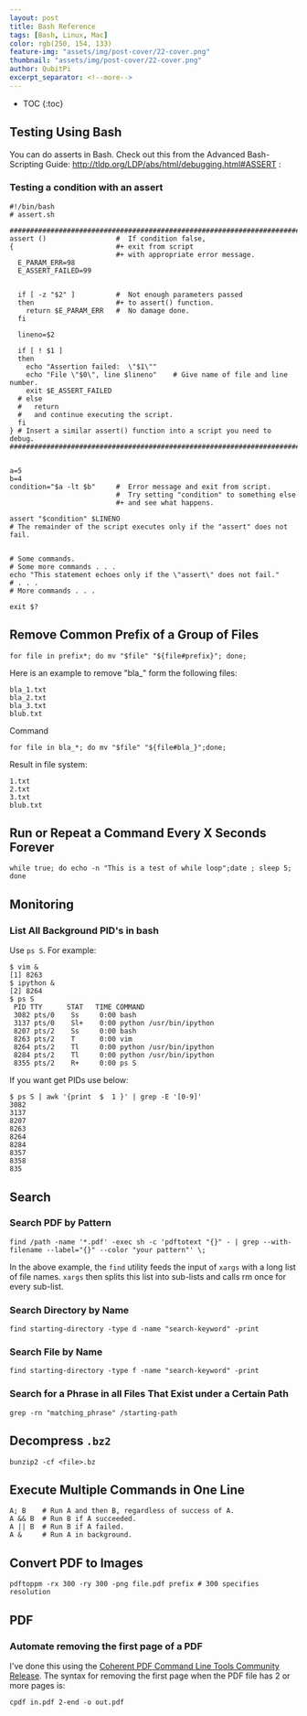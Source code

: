 ```yaml
---
layout: post
title: Bash Reference
tags: [Bash, Linux, Mac]
color: rgb(250, 154, 133)
feature-img: "assets/img/post-cover/22-cover.png"
thumbnail: "assets/img/post-cover/22-cover.png"
author: QubitPi
excerpt_separator: <!--more-->
---
```


<!--more-->

* TOC
{:toc}

## Testing Using Bash

You can do asserts in Bash. Check out this from the Advanced Bash-Scripting Guide:
http://tldp.org/LDP/abs/html/debugging.html#ASSERT :

### Testing a condition with an assert

```shell script
#!/bin/bash
# assert.sh

#######################################################################
assert ()                 #  If condition false,
{                         #+ exit from script
                          #+ with appropriate error message.
  E_PARAM_ERR=98
  E_ASSERT_FAILED=99


  if [ -z "$2" ]          #  Not enough parameters passed
  then                    #+ to assert() function.
    return $E_PARAM_ERR   #  No damage done.
  fi

  lineno=$2

  if [ ! $1 ] 
  then
    echo "Assertion failed:  \"$1\""
    echo "File \"$0\", line $lineno"    # Give name of file and line number.
    exit $E_ASSERT_FAILED
  # else
  #   return
  #   and continue executing the script.
  fi  
} # Insert a similar assert() function into a script you need to debug.    
#######################################################################


a=5
b=4
condition="$a -lt $b"     #  Error message and exit from script.
                          #  Try setting "condition" to something else
                          #+ and see what happens.

assert "$condition" $LINENO
# The remainder of the script executes only if the "assert" does not fail.


# Some commands.
# Some more commands . . .
echo "This statement echoes only if the \"assert\" does not fail."
# . . .
# More commands . . .

exit $?
```

## Remove Common Prefix of a Group of Files

    for file in prefix*; do mv "$file" "${file#prefix}"; done;
    
Here is an example to remove "bla_" form the following files:

    bla_1.txt
    bla_2.txt
    bla_3.txt
    blub.txt
    
Command

    for file in bla_*; do mv "$file" "${file#bla_}";done;
    
Result in file system:

    1.txt
    2.txt
    3.txt
    blub.txt

## Run or Repeat a Command Every X Seconds Forever

    while true; do echo -n "This is a test of while loop";date ; sleep 5; done

## Monitoring

### List All Background PID's in bash

Use `ps S`. For example:

```
$ vim &
[1] 8263
$ ipython &
[2] 8264
$ ps S
 PID TTY      STAT   TIME COMMAND
 3082 pts/0    Ss     0:00 bash
 3137 pts/0    Sl+    0:00 python /usr/bin/ipython
 8207 pts/2    Ss     0:00 bash
 8263 pts/2    T      0:00 vim
 8264 pts/2    Tl     0:00 python /usr/bin/ipython
 8284 pts/2    Tl     0:00 python /usr/bin/ipython
 8355 pts/2    R+     0:00 ps S
```

If you want get PIDs use below:

```
$ ps S | awk '{print  $  1 }' | grep -E '[0-9]'
3082
3137
8207
8263
8264
8284
8357
8358
835
```

## Search

### Search PDF by Pattern

    find /path -name '*.pdf' -exec sh -c 'pdftotext "{}" - | grep --with-filename --label="{}" --color "your pattern"' \;
    
In the above example, the `find` utility feeds the input of `xargs` with a long list of file names. `xargs` then splits
this list into sub-lists and calls rm once for every sub-list.

### Search Directory by Name

    find starting-directory -type d -name "search-keyword" -print
    
### Search File by Name

    find starting-directory -type f -name "search-keyword" -print

### Search for a Phrase in all Files That Exist under a Certain Path

    grep -rn "matching_phrase" /starting-path
    
## Decompress `.bz2`

    bunzip2 -cf <file>.bz
    
## Execute Multiple Commands in One Line

    A; B    # Run A and then B, regardless of success of A.
    A && B  # Run B if A succeeded.
    A || B  # Run B if A failed.
    A &     # Run A in background.
    
## Convert PDF to Images

    pdftoppm -rx 300 -ry 300 -png file.pdf prefix # 300 specifies resolution

## PDF

### Automate removing the first page of a PDF

I've done this using the [Coherent PDF Command Line Tools Community Release](http://community.coherentpdf.com/). The
syntax for removing the first page when the PDF file has 2 or more pages is:

    cpdf in.pdf 2-end -o out.pdf
